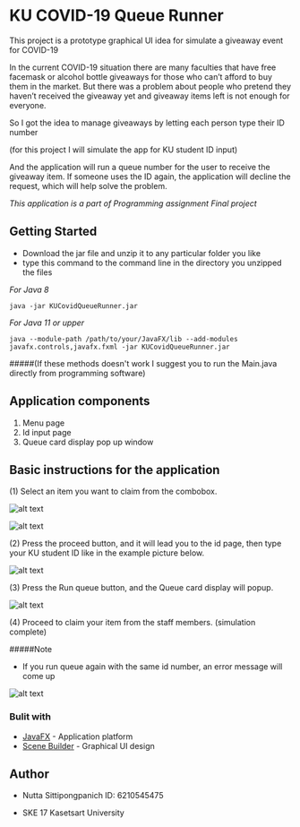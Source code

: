 # KU COVID-19 Queue Runner

 This project is a prototype graphical UI idea for simulate a giveaway event for COVID-19

 In the current COVID-19 situation there are many faculties that have free facemask or alcohol bottle giveaways for those who can’t afford to buy them in the market. But there was a problem about people who pretend they haven’t received the giveaway yet and giveaway items left is not enough for everyone. 

 So I got the idea to manage giveaways by letting each person type their ID number 

(for this project I will simulate the app for KU student ID input)

And the application will run a queue number for the user to receive the giveaway item. If someone uses the ID again, the application will decline the request, which will help solve the problem.

*This application is a part of Programming assignment Final project*

## Getting Started

- Download the jar file and unzip it to any particular folder you like
- type this command to the command line in the directory you unzipped the files

*For Java 8*
```
java -jar KUCovidQueueRunner.jar
```
*For Java 11 or upper*
```
java --module-path /path/to/your/JavaFX/lib --add-modules javafx.controls,javafx.fxml -jar KUCovidQueueRunner.jar
```
#####(If these methods doesn't work I suggest you to run the Main.java directly from programming software)

## Application components
1. Menu page
2. Id input page
3. Queue card display pop up window

## Basic instructions for the application

(1) Select an item you want to claim from the combobox.

![alt text](https://i.imgur.com/epY1Vhj.jpg=50x)

![alt text](https://i.imgur.com/A172usI.png=50x)

(2) Press the proceed button, and it will lead you to the id page, then type your KU student ID like in the example picture below.

![alt text](https://i.imgur.com/4bq7Y7E.png=50x)

(3) Press the Run queue button, and the Queue card display will popup.

![alt text](https://i.imgur.com/qWwOuZ0.png=50x)

(4) Proceed to claim your item from the staff members. (simulation complete)

#####Note

- If you run queue again with the same id number, an error message will come up

![alt text](https://i.imgur.com/Q4rvyc3.png=50x)

### Bulit with
- [JavaFX](https://gluonhq.com/products/javafx/) - Application platform
- [Scene Builder](https://gluonhq.com/products/scene-builder) - Graphical UI design

## Author
- Nutta Sittipongpanich ID: 6210545475

- SKE 17 Kasetsart University
